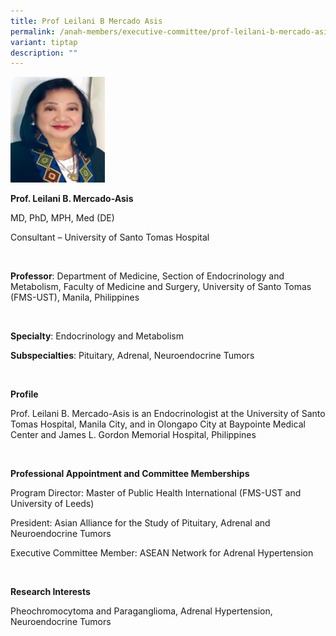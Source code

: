 ```yaml
---
title: Prof Leilani B Mercado Asis
permalink: /anah-members/executive-committee/prof-leilani-b-mercado-asis/
variant: tiptap
description: ""
---
```

<p></p><div class="isomer-image-wrapper"><img style="width: 30%;" height="auto" width="100%" alt="" src="/images/ANAH ASEAN Network of Adrenal/Members/Prof__Leilani_B__Mercado_Asis.png"></div><p></p><p><strong>Prof. Leilani B. Mercado-Asis&nbsp;</strong>​</p><p>MD, PhD, MPH, Med (DE)&nbsp;​</p><p>Consultant – University of Santo Tomas Hospital​</p><p><strong>&nbsp;</strong></p><p><strong>Professor</strong>: Department of Medicine, Section of Endocrinology and Metabolism, Faculty of&nbsp;Medicine and Surgery, University of Santo Tomas (FMS-UST), Manila, Philippines​</p><p><strong>&nbsp;</strong></p><p><strong>Specialty</strong>: Endocrinology and Metabolism​</p><p><strong>Subspecialties</strong>: Pituitary, Adrenal, Neuroendocrine Tumors​</p><p><strong>&nbsp;</strong></p><p><strong>Profile</strong>​</p><p>Prof. Leilani B. Mercado-Asis is an Endocrinologist at the University of Santo Tomas Hospital, Manila City,&nbsp;and in Olongapo City at&nbsp;Baypointe&nbsp;Medical Center and James L. Gordon Memorial Hospital,&nbsp;Philippines​</p><p><strong>&nbsp;</strong></p><p><strong>Professional Appointment and Committee Memberships&nbsp;&nbsp;&nbsp;&nbsp;&nbsp;&nbsp;&nbsp;&nbsp;&nbsp;&nbsp;&nbsp;&nbsp;&nbsp;&nbsp;&nbsp;&nbsp;&nbsp;&nbsp;&nbsp;&nbsp;&nbsp;&nbsp;&nbsp;</strong>​</p><p>Program Director: Master of Public Health International (FMS-UST and University of Leeds)&nbsp;&nbsp;</p><p>President: Asian Alliance for the Study of Pituitary, Adrenal and Neuroendocrine Tumors&nbsp;&nbsp;&nbsp;&nbsp;&nbsp;&nbsp;&nbsp;&nbsp;&nbsp;&nbsp;&nbsp;&nbsp;&nbsp;&nbsp;&nbsp;&nbsp;&nbsp;&nbsp;&nbsp;&nbsp;&nbsp;&nbsp;&nbsp;&nbsp;&nbsp;&nbsp;&nbsp;&nbsp;&nbsp;&nbsp;&nbsp;&nbsp;&nbsp;&nbsp;&nbsp;&nbsp;&nbsp;&nbsp;&nbsp;&nbsp;&nbsp;&nbsp;&nbsp;&nbsp;&nbsp;&nbsp;&nbsp;&nbsp;&nbsp;&nbsp;&nbsp;&nbsp;&nbsp;&nbsp;&nbsp;&nbsp;&nbsp;&nbsp;&nbsp;&nbsp;&nbsp;&nbsp;&nbsp;&nbsp;&nbsp;&nbsp;&nbsp;&nbsp;&nbsp;&nbsp;&nbsp;&nbsp;&nbsp;&nbsp;&nbsp;&nbsp;&nbsp;&nbsp;&nbsp;&nbsp;</p><p>Executive Committee Member: ASEAN Network for Adrenal Hypertension​</p><p><strong>&nbsp;</strong></p><p><strong>Research Interests&nbsp;&nbsp;&nbsp;&nbsp;&nbsp;&nbsp;&nbsp;&nbsp;&nbsp;&nbsp;&nbsp;&nbsp;&nbsp;&nbsp;&nbsp;&nbsp;&nbsp;&nbsp;&nbsp;&nbsp;&nbsp;&nbsp;&nbsp;&nbsp;&nbsp;&nbsp;&nbsp;&nbsp;&nbsp;&nbsp;&nbsp;&nbsp;&nbsp;&nbsp;&nbsp;&nbsp;&nbsp;&nbsp;&nbsp;&nbsp;&nbsp;&nbsp;&nbsp;&nbsp;&nbsp;&nbsp;&nbsp;&nbsp;&nbsp;&nbsp;&nbsp;&nbsp;&nbsp;&nbsp;&nbsp;&nbsp;&nbsp;&nbsp;&nbsp;&nbsp;&nbsp;&nbsp;&nbsp;&nbsp;&nbsp;&nbsp;&nbsp;&nbsp;&nbsp;&nbsp;&nbsp;&nbsp;&nbsp;&nbsp;&nbsp;</strong>​</p><p>Pheochromocytoma and Paraganglioma, Adrenal Hypertension, Neuroendocrine Tumors</p>